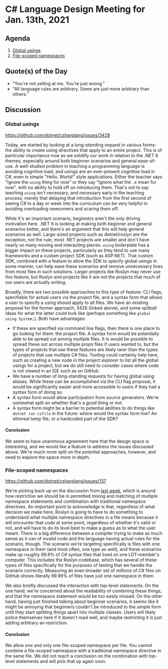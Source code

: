 # C# Language Design Meeting for Jan. 13th, 2021

## Agenda

1. [Global usings](#global-usings)
2. [File-scoped namespaces](#file-scoped-namespaces)

## Quote(s) of the Day

- "You're not yelling at me. You're just wrong."
- "All language rules are arbitrary. Some are just more arbitrary than others."

## Discussion

### Global usings

https://github.com/dotnet/csharplang/issues/3428

Today, we started by looking at a long-standing request in various forms: the ability to create using directives that apply
to an entire project. This is of particular importance now as we solidify our work in relation to the .NET 6 themes, especially
around both beginner scenarios and general ease-of-use. A well-studied problem in teaching a programming language is avoiding
cognitive load, and usings are an ever-present cognitive load in C#, even in simple "Hello, World!" style applications. Either
the teacher says "Ignore the `using` thing for now" or they say "Ignore what the `.`s mean for now", with no ability to hold
off on introducing them. That's not to say teaching `using` isn't necessary, and necessary early in the teaching process; merely
that delaying that introduction from the first second of seeing C# to a day or week into the curriculum can be very helpful in
avoiding overloading newcomers and scaring them off.

While it's an important scenario, beginners aren't the only driving motivation here. .NET 6 is looking at making both beginner
and general scenarios better, and there's an argument that this will help general scenarios as well. Large-sized projects such
as dotnet/roslyn are the exception, not the rule; most .NET projects are smaller and don't have nearly so many moving and
interacting pieces. `using` boilerplate has a bigger impact on these projects, particularly as they tend to use many frameworks
and a custom project SDK (such as ASP.NET). That custom SDK, combined with a feature to allow the SDK to specify global usings
in some manner, can help ease these scenarios and remove unnecessary lines from most files in such solutions. Larger projects
like Roslyn may never use this feature, but Roslyn and projects like it are not the projects that much of our users are actually
writing.

Broadly, there are two possible approaches to this type of feature: CLI flags, specifiable for actual users via the project file,
and a syntax form that allows a user to specify a using should apply to all files. We have an existing proposal for the former
approach, 3428 (linked above), and some spitball ideas for what the latter could look like (perhaps something like
`global using System;`). Both have advantages:

* If these are specified via command line flags, then there is one place to go looking for them: the project file. A syntax form
would be potentially able to be spread out among multiple files. It is would be possible to spread these out across multiple
props files if users wanted to, but the types of projects that use these features are likely rarer than the types of projects
that use multiple C# files. Tooling could certainly help here, such as creating a new node in the project explorer to list all
the global usings for a project, but we do still need to consider cases where code is not viewed in an IDE such as on GitHub.
* We have a number of long-standing requests for having global using aliases. While these can be accomplished via the CLI flag
proposal, it would be significantly easier and more accessible to users if they had a syntax form of doing so.
* A syntax form would allow participation from source generators. We're somewhat split on whether that's a good thing or not.
* A syntax form might be a barrier to potential abilities to do things like `dotnet run csfile` in the future: where would the
syntax form live? An ethereal temp file, or a hardcoded part of the SDK?

#### Conclusion

We seem to have unanimous agreement here that the design space is interesting, and we would like a feature to address the issues
discussed above. We're much more split on the potential approaches, however, and need to explore the space more in depth.

### File-scoped namespaces

https://github.com/dotnet/csharplang/issues/137

We're picking back up on the discussion from [last week](LDM-2021-01-05.md#file-scoped-namespaces), which is around how
restrictive we should be in permitted mixing and matching of multiple namespace statements and combination with traditional
namespace directives. An important point to acknowledge is that, regardless of what decision we make here, Roslyn is going to
have to do something to understand what multiple namespace directives in a file means because it will encounter that code at
some point, regardless of whether it's valid or not, and will have to do its level best to make a guess as to what the user
meant. There is a big difference between a compiler trying to make as much sense as it can of invalid code and the language
having actual rules for the scenario, though. The scenario we're targeting specifically is files with one namespace in them
(and most often, one type as well), and these scenarios make up roughly 99.8% of C# syntax files that lived on one LDT-member's
computer. This includes the Roslyn codebase, which has several of these types of files specifically for the purposes of
testing that we handle the scenario correctly. Measuring an even broader set of millions of C# files on GitHub shows literally
99.99% of files have just one namespace in them.

We also briefly discussed the interaction with top-level statements. On the one hand, we're concerned about the readability of
combining these things, and that the namespace statement would be too easily missed. On the other hand, having just finished
talking about beginner scenarios, it seems like it might be annoying that beginners couldn't be introduced to the simple form
until they start splitting things apart into multiple classes. Users will likely police themselves here if it doesn't read well,
and maybe restricting it is just adding arbitrary an restriction.

#### Conclusion

We allow one and only one file-scoped namespace per file. You cannot combine a file-scoped namespace with a traditional
namespace directive in the same file. We did not reach a conclusion on the combination with top-level statements and will
pick that up again soon.
